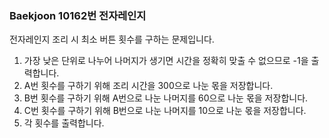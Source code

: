 ###  Baekjoon 10162번 전자레인지

전자레인지 조리 시 최소 버튼 횟수를 구하는 문제입니다.

1. 가장 낮은 단위로 나누어 나머지가 생기면 시간을 정확히 맞출 수 없으므로 -1을 출력합니다.
2. A번 횟수를 구하기 위해 조리 시간을 300으로 나눈 몫을 저장합니다.
3. B번 횟수를 구하기 위해 A번으로 나눈 나머지를 60으로 나눈 몫을 저장합니다.
4. C번 횟수를 구하기 위해 B번으로 나눈 나머지를 10으로 나눈 몫을 저장합니다.
5. 각 횟수를 출력합니다.